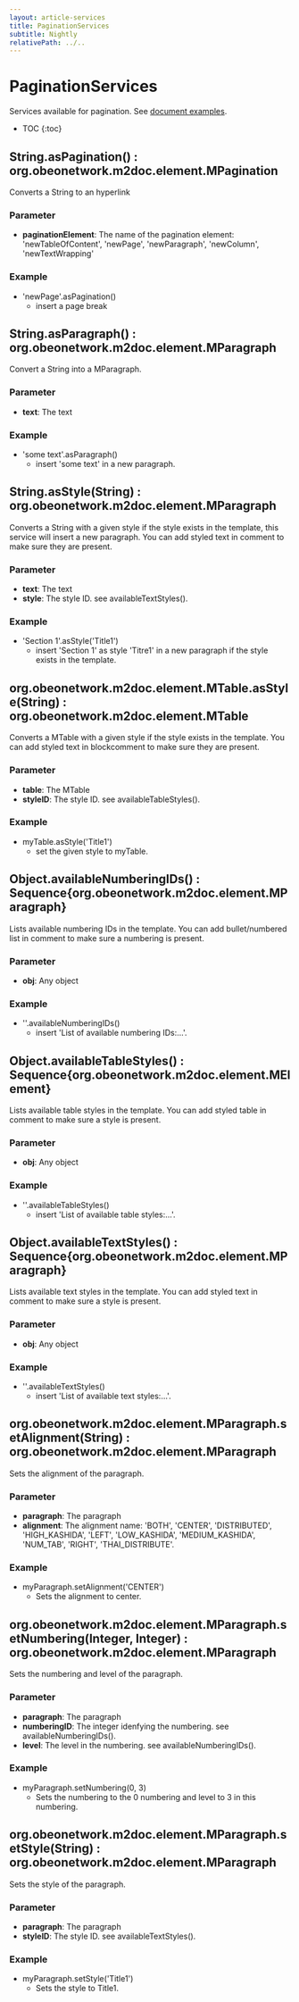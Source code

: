 ```yaml
---
layout: article-services
title: PaginationServices
subtitle: Nightly
relativePath: ../..
---
```


<!--
/********************************************************************************
** Copyright (c) 2015, 2023 Obeo.
** All rights reserved. This program and the accompanying materials
** are made available under the terms of the Eclipse Public License v2.0
** which accompanies this distribution, and is available at
** http://www.eclipse.org/legal/epl-v20.html
**
** Contributors:
**    Stephane Begaudeau (Obeo) - initial API and implementation
*********************************************************************************/
-->

# PaginationServices

Services available for pagination. See [document examples](https://github.com/ObeoNetwork/M2Doc/tree/master/tests/org.obeonetwork.m2doc.tests/resources/paginationServices).

* TOC
{:toc}

## String.asPagination() : org.obeonetwork.m2doc.element.MPagination

Converts a String to an hyperlink

### Parameter

* **paginationElement**: The name of the pagination element: 'newTableOfContent', 'newPage', 'newParagraph', 'newColumn', 'newTextWrapping'

### Example

* 'newPage'.asPagination()
  * insert a page break

## String.asParagraph() : org.obeonetwork.m2doc.element.MParagraph

Convert a String into a MParagraph.

### Parameter

* **text**: The text

### Example

* 'some text'.asParagraph()
  * insert 'some text' in a new paragraph.

## String.asStyle(String) : org.obeonetwork.m2doc.element.MParagraph

Converts a String with a given style if the style exists in the template, this service will insert a new paragraph. You can add styled text in comment to make sure they are present.

### Parameter

* **text**: The text
* **style**: The style ID. see availableTextStyles().

### Example

* 'Section 1'.asStyle('Title1')
  * insert 'Section 1' as style 'Titre1' in a new paragraph if the style exists in the template.

## org.obeonetwork.m2doc.element.MTable.asStyle(String) : org.obeonetwork.m2doc.element.MTable

Converts a MTable with a given style if the style exists in the template. You can add styled text in blockcomment to make sure they are present.

### Parameter

* **table**: The MTable
* **styleID**: The style ID. see availableTableStyles().

### Example

* myTable.asStyle('Title1')
  * set the given style to myTable.

## Object.availableNumberingIDs() : Sequence{org.obeonetwork.m2doc.element.MParagraph}

Lists available numbering IDs in the template. You can add bullet/numbered list in comment to make sure a numbering is present.

### Parameter

* **obj**: Any object

### Example

* ''.availableNumberingIDs()
  * insert 'List of available numbering IDs:...'.

## Object.availableTableStyles() : Sequence{org.obeonetwork.m2doc.element.MElement}

Lists available table styles in the template. You can add styled table in comment to make sure a style is present.

### Parameter

* **obj**: Any object

### Example

* ''.availableTableStyles()
  * insert 'List of available table styles:...'.

## Object.availableTextStyles() : Sequence{org.obeonetwork.m2doc.element.MParagraph}

Lists available text styles in the template. You can add styled text in comment to make sure a style is present.

### Parameter

* **obj**: Any object

### Example

* ''.availableTextStyles()
  * insert 'List of available text styles:...'.

## org.obeonetwork.m2doc.element.MParagraph.setAlignment(String) : org.obeonetwork.m2doc.element.MParagraph

Sets the alignment of the paragraph.

### Parameter

* **paragraph**: The paragraph
* **alignment**: The alignment name: 'BOTH', 'CENTER', 'DISTRIBUTED', 'HIGH_KASHIDA', 'LEFT', 'LOW_KASHIDA', 'MEDIUM_KASHIDA', 'NUM_TAB', 'RIGHT', 'THAI_DISTRIBUTE'.

### Example

* myParagraph.setAlignment('CENTER')
  * Sets the alignment to center.

## org.obeonetwork.m2doc.element.MParagraph.setNumbering(Integer, Integer) : org.obeonetwork.m2doc.element.MParagraph

Sets the numbering and level of the paragraph.

### Parameter

* **paragraph**: The paragraph
* **numberingID**: The integer idenfying the numbering. see availableNumberingIDs().
* **level**: The level in the numbering. see availableNumberingIDs().

### Example

* myParagraph.setNumbering(0, 3)
  * Sets the numbering to the 0 numbering and level to 3 in this numbering.

## org.obeonetwork.m2doc.element.MParagraph.setStyle(String) : org.obeonetwork.m2doc.element.MParagraph

Sets the style of the paragraph.

### Parameter

* **paragraph**: The paragraph
* **styleID**: The style ID. see availableTextStyles().

### Example

* myParagraph.setStyle('Title1')
  * Sets the style to Title1.



